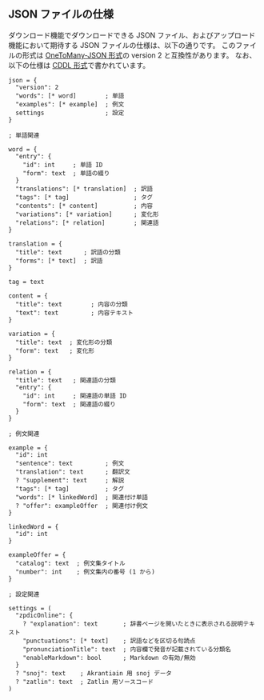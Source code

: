 <!-- title: ダウンロード JSON ファイルの仕様 -->


## JSON ファイルの仕様
ダウンロード機能でダウンロードできる JSON ファイル、およびアップロード機能において期待する JSON ファイルの仕様は、以下の通りです。
このファイルの形式は [OneToMany-JSON 形式](https://conlinguistics.wikia.org/ja/wiki/OTM-JSON)の version 2 と互換性があります。
なお、以下の仕様は [CDDL 形式](https://tools.ietf.org/html/rfc8610)で書かれています。

```cddl
json = {
  "version": 2
  "words": [* word]        ; 単語
  "examples": [* example]  ; 例文
  settings                 ; 設定
}

; 単語関連

word = {
  "entry": {
    "id": int     ; 単語 ID
    "form": text  ; 単語の綴り
  }
  "translations": [* translation]  ; 訳語
  "tags": [* tag]                  ; タグ
  "contents": [* content]          ; 内容
  "variations": [* variation]      ; 変化形
  "relations": [* relation]        ; 関連語
}

translation = {
  "title": text      ; 訳語の分類
  "forms": [* text]  ; 訳語
}

tag = text

content = {
  "title": text        ; 内容の分類
  "text": text         ; 内容テキスト
}

variation = {
  "title": text  ; 変化形の分類
  "form": text   ; 変化形
}

relation = {
  "title": text   ; 関連語の分類
  "entry": {
    "id": int     ; 関連語の単語 ID
    "form": text  ; 関連語の綴り
  }
}

; 例文関連

example = {
  "id": int
  "sentence": text         ; 例文
  "translation": text      ; 翻訳文
  ? "supplement": text     ; 解説
  "tags": [* tag]          ; タグ
  "words": [* linkedWord]  ; 関連付け単語
  ? "offer": exampleOffer  ; 関連付け例文
}

linkedWord = {
  "id": int
}

exampleOffer = {
  "catalog": text  ; 例文集タイトル
  "number": int    ; 例文集内の番号 (1 から)
}

; 設定関連

settings = (
  "zpdicOnline": {
    ? "explanation": text       ; 辞書ページを開いたときに表示される説明テキスト
    "punctuations": [* text]    ; 訳語などを区切る句読点
    "pronunciationTitle": text  ; 内容欄で発音が記載されている分類名
    "enableMarkdown": bool      ; Markdown の有効/無効
  }
  ? "snoj": text    ; Akrantiain 用 snoj データ
  ? "zatlin": text  ; Zatlin 用ソースコード
)
```